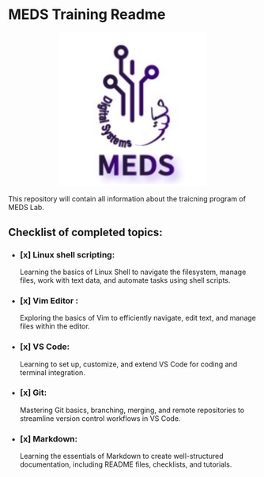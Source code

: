 # MEDS Training Readme 
<p align="center">
  <img src="MEDS SS/meds pic.png" alt="MEDS Lab Picture" width="300"/>
</p>
This repository will contain all information about the traicning program of MEDS Lab.

## Checklist of completed topics:
-   ### [x] Linux shell scripting: 
     Learning the basics of Linux Shell to navigate the filesystem, manage files, work with text data, and automate tasks using shell scripts.
- ###  [x] Vim Editor :
     Exploring the basics of Vim to efficiently navigate, edit text, and manage files within the editor.
- ### [x] VS Code:
     Learning to set up, customize, and extend VS Code for coding and terminal integration.
- ### [x] Git:
     Mastering Git basics, branching, merging, and remote repositories to streamline version control workflows in VS Code.
- ### [x] Markdown:
     Learning the essentials of Markdown to create well-structured documentation, including README files, checklists, and tutorials.


